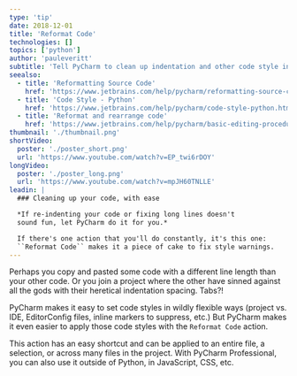 ```yaml
---
type: 'tip'
date: 2018-12-01
title: 'Reformat Code'
technologies: []
topics: ['python']
author: 'pauleveritt'
subtitle: 'Tell PyCharm to clean up indentation and other code style in your file'
seealso:
  - title: 'Reformatting Source Code'
    href: 'https://www.jetbrains.com/help/pycharm/reformatting-source-code.html'
  - title: 'Code Style - Python'
    href: 'https://www.jetbrains.com/help/pycharm/code-style-python.html'
  - title: 'Reformat and rearrange code'
    href: 'https://www.jetbrains.com/help/pycharm/basic-editing-procedures.html#reformat_rearrange_code'
thumbnail: './thumbnail.png'
shortVideo:
  poster: './poster_short.png'
  url: 'https://www.youtube.com/watch?v=EP_twi6rDOY'
longVideo:
  poster: './poster_long.png'
  url: 'https://www.youtube.com/watch?v=mpJH60TNLLE'
leadin: |
  ### Cleaning up your code, with ease

  *If re-indenting your code or fixing long lines doesn't 
  sound fun, let PyCharm do it for you.*

  If there's one action that you'll do constantly, it's this one: 
  ``Reformat Code`` makes it a piece of cake to fix style warnings.
---
```


Perhaps you copy and pasted some code with a different line length than your
other code. Or you join a project where the other have sinned against all the
gods with their heretical indentation spacing. Tabs?!

PyCharm makes it easy to set code styles in wildly flexible ways (project
vs. IDE, EditorConfig files, inline markers to suppress, etc.)
But PyCharm makes it even easier to apply those code styles with the
`Reformat Code` action.

This action has an easy shortcut and can be applied to an entire file,
a selection, or across many files in the project. With PyCharm Professional,
you can also use it outside of Python, in JavaScript, CSS, etc.
